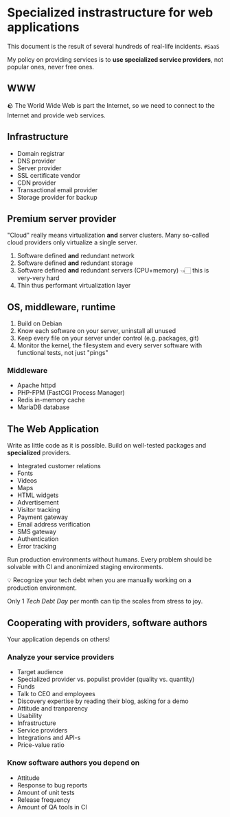 # Specialized instrastructure for web applications

This document is the result of several hundreds of real-life incidents.
`#SaaS`

My policy on providing services is to **use specialized service providers**,
not popular ones, never free ones.

## WWW

🪨 The World Wide Web is part the Internet,
so we need to connect to the Internet and provide web services.

## Infrastructure

- Domain registrar
- DNS provider
- Server provider
- SSL certificate vendor
- CDN provider
- Transactional email provider
- Storage provider for backup

## Premium server provider

"Cloud" really means virtualization **and** server clusters.
Many so-called cloud providers only virtualize a single server.

1. Software defined **and** redundant network
2. Software defined **and** redundant storage
3. Software defined **and** redundant servers
    (CPU+memory) 👈🏻 this is very-very hard
4. Thin thus performant virtualization layer

## OS, middleware, runtime

1. Build on Debian
2. Know each software on your server, uninstall all unused
3. Keep every file on your server under control (e.g. packages, git)
4. Monitor the kernel, the filesystem and every server software
    with functional tests, not just "pings"

### Middleware

- Apache httpd
- PHP-FPM (FastCGI Process Manager)
- Redis in-memory cache
- MariaDB database

## The Web Application

Write as little code as it is possible.
Build on well-tested packages and **specialized** providers.

- Integrated customer relations
- Fonts
- Videos
- Maps
- HTML widgets
- Advertisement
- Visitor tracking
- Payment gateway
- Email address verification
- SMS gateway
- Authentication
- Error tracking

Run production environments without humans.
Every problem should be solvable with CI
and anonimized staging environments.

💡 Recognize your tech debt when you are manually working
on a production environment.

Only 1 _Tech Debt Day_ per month can tip the scales from stress to joy.

## Cooperating with providers, software authors

Your application depends on others!

### Analyze your service providers

- Target audience
- Specialized provider vs. populist provider (quality vs. quantity)
- Funds
- Talk to CEO and employees
- Discovery expertise by reading their blog, asking for a demo
- Attitude and tranparency
- Usability
- Infrastructure
- Service providers
- Integrations and API-s
- Price-value ratio

### Know software authors you depend on

- Attitude
- Response to bug reports
- Amount of unit tests
- Release frequency
- Amount of QA tools in CI
